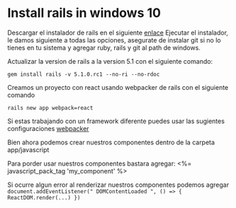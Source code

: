 # Install rails in windows 10

Descargar el instalador de rails en el siguiente [enlace](http://railsinstaller.org/en)
Ejecutar el instalador, le damos siguiente a todas las opciones, asegurate de instalar git si no lo tienes en tu sistema y agregar ruby, rails y git al path de windows.

Actualizar la version de rails a la version 5.1 con el siguiente comando: 

`gem install rails -v 5.1.0.rc1 --no-ri --no-rdoc`

Creamos un proyecto con react usando webpacker de rails con el siguiente comando

`rails new app webpack=react`

Si estas trabajando con un framework diferente puedes usar las sugientes configuraciones [webpacker](https://github.com/rails/webpacker)

Bien ahora podemos crear nuestros componentes dentro de la carpeta app/javascript

Para porder usar nuestros componentes bastara agregar:
    <%= javascript_pack_tag 'my_component' %> 

Si ocurre algun error al renderizar nuestros componentes podemos agregar 
``document.addEventListener(" DOMContentLoaded ", () => {
  ReactDOM.render(...)
})``

